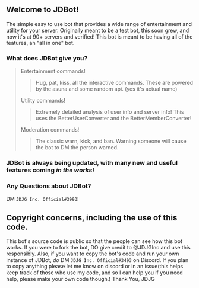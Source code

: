 ## Welcome to JDBot!

The simple easy to use bot that provides a wide range of entertainment and utility for your server.
Originally meant to be a test bot, this soon grew, and now it's at 90+ servers and verified!
This bot is meant to be having all of the features, an "all in one" bot.

### What does JDBot give you?

> Entertainment commands!
> 
> > Hug, pat, kiss, all the interactive commands.
> > These are powered by the asuna and some random api. (yes it's actual name)
> 
> Utility commands!
> 
> > Extremely detailed analysis of user info and server info!
> > This uses the BetterUserConverter and the BetterMemberConverter!
> 
> Moderation commands!
> 
> > The classic warn, kick, and ban.
> > Warning someone will cause the bot to DM the person warned.
> 
 
### JDBot is always being updated, with many new and useful features coming *in the works*!

### Any Questions about JDBot?

DM `JDJG Inc. Official#3993`!

## Copyright concerns, including the use of this code.

This bot's source code is public so that the people can see how this bot works. 
If you were to fork the bot, DO give credit to @JDJGInc and use this responsibly.
Also, if you want to copy the bot's code and run your own instance of JDBot, *do* DM `JDJG Inc. Official#3493` on Discord.
If you plan to copy anything please let me know on discord or in an issue(this helps keep track of those who use my code, and so I can help you if you need help, please make your own code though.)
Thank You,
JDJG